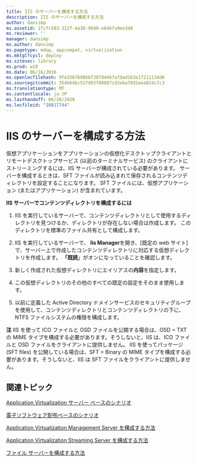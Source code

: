 ```yaml
---
title: IIS のサーバーを構成する方法
description: IIS のサーバーを構成する方法
author: dansimp
ms.assetid: 1fcfc583-322f-4a38-90d0-e64bfa9ee3d8
ms.reviewer: ''
manager: dansimp
ms.author: dansimp
ms.pagetype: mdop, appcompat, virtualization
ms.mktglfcycl: deploy
ms.sitesec: library
ms.prod: w10
ms.date: 06/16/2016
ms.openlocfilehash: 9fe3367698b6f387d4467afdad1b3e17211134d6
ms.sourcegitcommit: 354664bc527d93f80687cd2eba70d1eea024c7c3
ms.translationtype: MT
ms.contentlocale: ja-JP
ms.lasthandoff: 06/26/2020
ms.locfileid: "10817744"
---
```

# IIS のサーバーを構成する方法


仮想アプリケーションをアプリケーションの仮想化デスクトップクライアントとリモートデスクトップサービス (以前のターミナルサービス) のクライアントにストリーミングするには、IIS サーバーが構成されている必要があります。 サーバーを構成するときは、SFT ファイルが読み込まれて保存されるコンテンツディレクトリを設定することになります。 SFT ファイルには、仮想アプリケーション (またはアプリケーション) が含まれています。

**IIS サーバーでコンテンツディレクトリを構成するには**

1.  IIS を実行しているサーバーで、コンテンツディレクトリとして使用するディレクトリを見つけるか、ディレクトリが存在しない場合は作成します。 このディレクトリを標準のファイル共有として構成します。

2.  IIS を実行しているサーバーで、 **Iis Manager**を開き、[既定の web サイト] で、サーバー上で作成したコンテンツディレクトリに対応する仮想ディレクトリを作成します。 **「既読**」がオンになっていることを確認します。

3.  新しく作成された仮想ディレクトリにエイリアスの**内容**を指定します。

4.  この仮想ディレクトリのその他のすべての既定の設定をそのまま使用します。

5.  以前に定義した Active Directory ドメインサービスのセキュリティグループを使用して、コンテンツディレクトリとコンテンツディレクトリの下に、NTFS ファイルシステムの権限を構成します。

**注** IIS を使って ICO ファイルと OSD ファイルを公開する場合は、OSD = TXT の MIME タイプを構成する必要があります。そうしないと、IIS は、ICO ファイルと OSD ファイルをクライアントに提供しません。 IIS を使ってパッケージ (SFT files) を公開している場合は、SFT = Binary の MIME タイプを構成する必要があります。そうしないと、IIS は SFT ファイルをクライアントに提供しません。

 

## 関連トピック


[Application Virtualization サーバー ベースのシナリオ](application-virtualization-server-based-scenario.md)

[電子ソフトウェア配布ベースのシナリオ](electronic-software-distribution-based-scenario.md)

[Application Virtualization Management Server を構成する方法](how-to-configure-the-application-virtualization-management-servers.md)

[Application Virtualization Streaming Server を構成する方法](how-to-configure-the-application-virtualization-streaming-servers.md)

[ファイル サーバーを構成する方法](how-to-configure-the-file-server.md)

 

 





